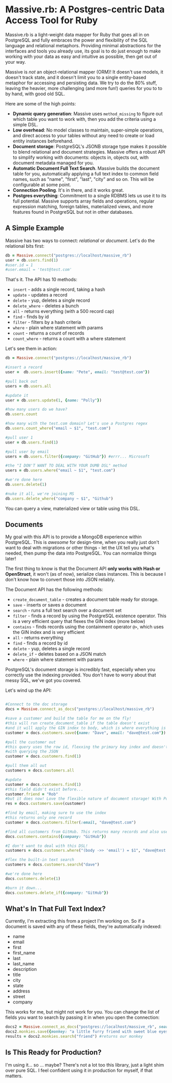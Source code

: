 # Massive.rb: A Postgres-centric Data Access Tool for Ruby

Massive.rb is a light-weight data mapper for Ruby that goes all in on PostgreSQL and fully embraces the power and flexibility of the SQL language and relational metaphors. Providing minimal abstractions for the interfaces and tools you already use, its goal is to do just enough to make working with your data as easy and intuitive as possible, then get out of your way.

Massive is _not_ an object-relational mapper (ORM)! It doesn't use models, it doesn't track state, and it doesn't limit you to a single entity-based metaphor for accessing and persisting data. We try to do the 80% stuff, leaving the heavier, more challenging (and more fun!) queries for you to to by hand, with good old SQL.

Here are some of the high points:

* **Dynamic query generation**: Massive uses `method_missing` to figure out which table you want to work with, then you add the criteria using a simple DSL.
* **Low overhead**: No model classes to maintain, super-simple operations, and direct access to your tables without any need to create or load entity instances beforehand.
* **Document storage**: PostgreSQL's JSONB storage type makes it possible to blend relational and document strategies. Massive offers a robust API to simplify working with documents: objects in, objects out, with document metadata managed for you.
* **Automatic Document Full Text Search**. Massive builds the document table for you, automatically applying a full text index to common field names, such as "name", "first", "last", "city" and so on. This will be configurable at some point.
* **Connection Pooling**. It's in there, and it works great.
* **Postgres everything**: Commitment to a single RDBMS lets us use it to its full potential. Massive supports array fields and operations, regular expression matching, foreign tables, materialized views, and more features found in PostgreSQL but not in other databases.

## A Simple Example

Massive has two ways to connect: *relational* or *document*. Let's do the relational bits first:

```ruby
db = Massive.connect("postgres://localhost/massive_rb")
user = db.users.find(1)
#user.id = 1
#user.email = 'test@test.com'
```

That's it. The API has 10 methods:

 * `insert` - adds a single record, taking a hash
 * `update` - updates a record
 * `delete` - yup, deletes a single record
 * `delete_where` - deletes a bunch
 * `all` - returns everything (with a 500 record cap)
 * `find` - finds by id
 * `filter` - filters by a hash criteria
 * `where` - plain where statement with params
 * `count` - returns a count of records
 * `count_where` - returns a count with a where statement

Let's see them in action:

```ruby
db = Massive.connect("postgres://localhost/massive_rb")

#insert a record
user =  db.users.insert({name: "Pete", email: "test@test.com"})

#pull back out
users = db.users.all 

#update it
user = db.users.update(1, {name: "Polly"})

#how many users do we have?
db.users.count 

#how many with the test.com domain? Let's use a Postgres regex
db.users.count_where("email ~ $1", "test.com")

#pull user 1
user = db.users.find(1)

#pull user by email
users = db.users.filter({company: "GitHub"}) #errr... Microsoft

#the "I DON'T WANT TO DEAL WITH YOUR DUMB DSL" method
users = db.users.where("email ~ $1", "test.com")

#we're done here
db.users.delete(1)

#nuke it all, we're joining MS
db.users.delete_where("company ~ $1", "Github")
```

You can query a view, materialized view or table using this DSL.

## Documents

My goal with this API is to provide a MongoDB experience within PostgreSQL. This is *awesome* for design-time, when you really just don't want to deal with migrations or other things - let the UX tell you what's needed, then pump the data into PostgreSQL. You can normalize things later!

The first thing to know is that the Document API **only works with Hash or OpenStruct**, it won't (as of now), serialize class instances. This is because I don't know how to convert those into JSON reliably.

The Document API has the following methods:

 * `create_document_table` - creates a document table ready for storage.
 * `save` - inserts or saves a document
 * `search` - runs a full text search over a document set
 * `filter` - finds a record by using the PostgreSQL existence operator. This is a very efficient query that flexes the GIN index (more below)
 * `contains` - finds records using the containment operator `@>`, which uses the GIN index and is very efficient
 * `all` - returns everything
 * `find` - finds a record by id
 * `delete` - yup, deletes a single record
 * `delete_if` - deletes based on a JSON match
 * `where` - plain where statement with params

PostgreSQL's document storage is incredibly fast, especially when you correctly use the indexing provided. You don't have to worry about that messy SQL, we've got you covered.

Let's wind up the API:

```ruby

#Connect to the doc storage
docs = Massive.connect_as_docs("postgres://localhost/massive_rb")

#save a customer and build the table for me on the fly!
#this will run create_document_table if the table doesn't exist
#and it will apply the GIN index to body, which is where everything is stored
customer = docs.customers.save({name: "Dave", email: "dave@test.com"})

#pull the customer out
#this query uses the row id, flexxing the primary key index and doesn't bother
#with querying the JSON
customer = docs.customers.find(1)

#pull them all out
customers = docs.customers.all

#update
customer = docs.customers.find(1)
#this field didn't exist before...
customer.friend = "Rob"
#but it does now! Love the flexible nature of document storage! With PostgreSQL it's all the better
res = docs.customers.save(customer)

#find by email, making sure to use the index
#this returns only one record
customer = docs.customers.filter(:email, "dave@test.com")

#find all customers from GitHub. This returns many records and also uses the GIN index
docs.customers.contains({company: "GitHub"})

#I don't want to deal with this DSL!
customers = docs.customers.where("(body ->> 'email') = $1", "dave@test.com")

#flex the built-in text search
customers = docs.customers.search("dave")

#we're done here
docs.customers.delete(1)

#burn it down...
docs.customers.delete_if({company: "GitHub"})
```

## What's In That Full Text Index?
Currently, I'm extracting this from a project I'm working on. So if a document is saved with any of these fields, they're automatically indexed:

 * name
 * email
 * first
 * first_name
 * last
 * last_name
 * description
 * title
 * city
 * state
 * address
 * street
 * company

This works for me, but might not work for you. You can change the list of fields you want to search by passing it in when you open the connection:

```ruby
docs2 = Massive.connect_as_docs("postgres://localhost/massive_rb", searchable_fields: ["monkey"])
docs2.monkies.save({monkey: "a little furry friend with sweet blue eyes", email: "test2@test.com"})
results = docs2.monkies.search("friend") #returns our monkey
```

## Is This Ready for Production?

I'm using it... so ... maybe? There's not a lot too this library, just a light shim over pure SQL. I feel confident using it in production for myself, if that matters.

